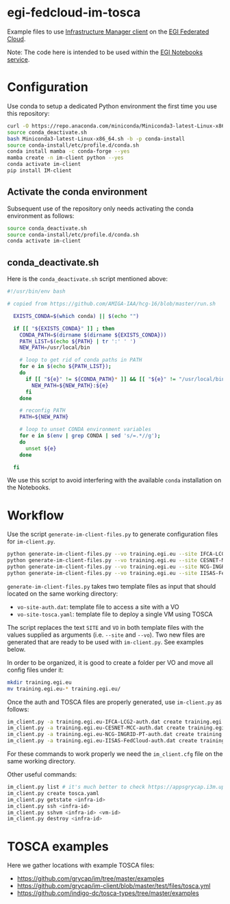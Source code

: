 # egi-fedcloud-im-tosca

Example files to use [Infrastructure Manager client](https://imdocs.readthedocs.io/en/latest/client.html)
on the [EGI Federated Cloud](https://www.egi.eu/services/cloud-compute/).

Note: The code here is intended to be used within the
[EGI Notebooks service](https://www.egi.eu/services/notebooks/).

# Configuration

Use conda to setup a dedicated Python environment the first time you use this repository:

```bash
curl -O https://repo.anaconda.com/miniconda/Miniconda3-latest-Linux-x86_64.sh
source conda_deactivate.sh
bash Miniconda3-latest-Linux-x86_64.sh -b -p conda-install
source conda-install/etc/profile.d/conda.sh
conda install mamba -c conda-forge --yes
mamba create -n im-client python --yes
conda activate im-client
pip install IM-client
````

## Activate the conda environment

Subsequent use of the repository only needs activating the conda environment as follows:

```bash
source conda_deactivate.sh
source conda-install/etc/profile.d/conda.sh
conda activate im-client
```

## conda_deactivate.sh

Here is the `conda_deactivate.sh` script mentioned above:

```bash
#!/usr/bin/env bash

# copied from https://github.com/AMIGA-IAA/hcg-16/blob/master/run.sh

  EXISTS_CONDA=$(which conda) || $(echo "")

  if [[ "${EXISTS_CONDA}" ]] ; then
    CONDA_PATH=$(dirname $(dirname ${EXISTS_CONDA}))
    PATH_LIST=$(echo ${PATH} | tr ':' ' ')
    NEW_PATH=/usr/local/bin

    # loop to get rid of conda paths in PATH
    for e in $(echo ${PATH_LIST});
    do
      if [[ "${e}" != ${CONDA_PATH}* ]] && [[ "${e}" != "/usr/local/bin" ]] ; then
        NEW_PATH=${NEW_PATH}:${e}
      fi
    done

    # reconfig PATH
    PATH=${NEW_PATH}

    # loop to unset CONDA environment variables
    for e in $(env | grep CONDA | sed 's/=.*//g');
    do
      unset ${e}
    done

  fi
```

We use this script to avoid interfering with the available `conda` installation on the Notebooks.

# Workflow

Use the script `generate-im-client-files.py` to generate configuration files for `im-client.py`.

```bash
python generate-im-client-files.py --vo training.egi.eu --site IFCA-LCG2
python generate-im-client-files.py --vo training.egi.eu --site CESNET-MCC
python generate-im-client-files.py --vo training.egi.eu --site NCG-INGRID-PT
python generate-im-client-files.py --vo training.egi.eu --site IISAS-FedCloud
```

`generate-im-client-files.py` takes two template files as input that should located
on the same working directory:
* `vo-site-auth.dat`: template file to access a site with a VO
* `vo-site-tosca.yaml`: template file to deploy a single VM using TOSCA

The script replaces the text `SITE` and `VO` in both template files with the values
supplied as arguments (i.e. `--site` and `--vo`). Two new files are generated that
are ready to be used with `im-client.py`. See examples below.

In order to be organized, it is good to create a folder per VO and move all config files under it:

```bash
mkdir training.egi.eu
mv training.egi.eu-* training.egi.eu/
```

Once the auth and TOSCA files are properly generated, use `im-client.py` as follows:

```bash
im_client.py -a training.egi.eu-IFCA-LCG2-auth.dat create training.egi.eu-IFCA-LCG2-tosca.yaml
im_client.py -a training.egi.eu-CESNET-MCC-auth.dat create training.egi.eu-CESNET-MCC-tosca.yaml
im_client.py -a training.egi.eu-NCG-INGRID-PT-auth.dat create training.egi.eu-NCG-INGRID-PT-tosca.yaml
im_client.py -a training.egi.eu-IISAS-FedCloud-auth.dat create training.egi.eu-IISAS-FedCloud-tosca.yaml
```

For these commands to work properly we need the `im_client.cfg` file on the same working directory.

Other useful commands:

```bash
im_client.py list # it's much better to check https://appsgrycap.i3m.upv.es:31443/im-dashboard/infrastructures instead
im_client.py create tosca.yaml
im_client.py getstate <infra-id>
im_client.py ssh <infra-id>
im_client.py sshvm <infra-id> <vm-id>
im_client.py destroy <infra-id>
```

# TOSCA examples

Here we gather locations with example TOSCA files:
* https://github.com/grycap/im/tree/master/examples
* https://github.com/grycap/im-client/blob/master/test/files/tosca.yml
* https://github.com/indigo-dc/tosca-types/tree/master/examples
